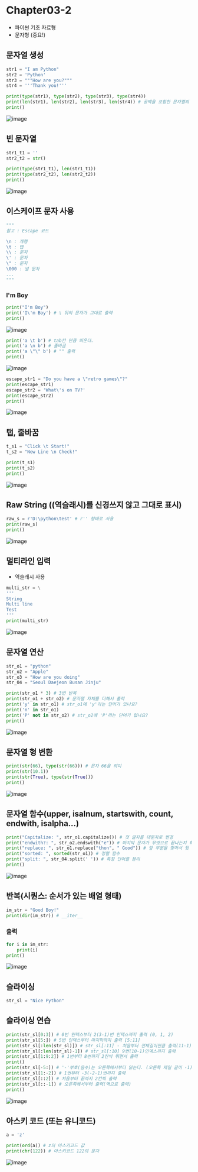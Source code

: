 # Chapter03-2
- 파이썬 기초 자료형
- 문자형 (중요!)

## 문자열 생성

```python
str1 = "I am Python"
str2 = 'Python'
str3 = """How are you?"""
str4 = '''Thank you!'''

print(type(str1), type(str2), type(str3), type(str4))
print(len(str1), len(str2), len(str3), len(str4)) # 공백을 포함한 문자열의 길이
print()
```
![image](https://user-images.githubusercontent.com/121333241/210562688-d6ae16c3-d13f-40c2-9376-5b4f47e151fb.png)

## 빈 문자열

```python
str1_t1 = ''
str2_t2 = str()

print(type(str1_t1), len(str1_t1))
print(type(str2_t2), len(str2_t2))
print()
```
![image](https://user-images.githubusercontent.com/121333241/210562730-f57e6cac-046c-45f7-89a2-c04e45214002.png)

## 이스케이프 문자 사용

```python
"""
참고 : Escape 코드

\n : 개행
\t : 탭
\\ : 문자
\' : 문자
\" : 문자
\000 : 널 문자
...
"""
```
### I'm Boy

```python
print("I'm Boy")
print('I\'m Boy') # \ 뒤의 문자가 그대로 출력
print()
```
![image](https://user-images.githubusercontent.com/121333241/210562973-7bf7d783-4cb5-450a-ba9b-76675e3f83bc.png)

```python
print('a \t b') # tab칸 만큼 띄운다.
print('a \n b') # 줄바꿈
print('a \"\" b') # "" 출력
print()
```
![image](https://user-images.githubusercontent.com/121333241/210563268-54fa5a64-9449-40e0-87c8-8b50af1ed2c6.png)

```python
escape_str1 = "Do you have a \"retro games\"?"
print(escape_str1)
escape_str2 = 'What\'s on TV?'
print(escape_str2)
print()
```
![image](https://user-images.githubusercontent.com/121333241/210563309-b584b93f-77cf-4d4a-9718-4560de7ba117.png)

## 탭, 줄바꿈

```python
t_s1 = "Click \t Start!"
t_s2 = "New Line \n Check!"

print(t_s1)
print(t_s2)
print()
```
![image](https://user-images.githubusercontent.com/121333241/210563364-307e344d-a4af-4989-9efa-c77e6227e8d5.png)

## Raw String (\(역슬래시)를 신경쓰지 않고 그대로 표시)

```python
raw_s = r'D:\python\test' # r'' 형태로 사용
print(raw_s)
print()
```
![image](https://user-images.githubusercontent.com/121333241/210563451-5bc5161c-1472-4fc4-a515-8ef1f3261d7e.png)

## 멀티라인 입력

- 역슬래시 사용

```python
multi_str = \
'''
String
Multi line
Test
'''
print(multi_str)
```
![image](https://user-images.githubusercontent.com/121333241/210563497-2b2d9d62-baa2-43d3-97b5-04442e001c2b.png)

## 문자열 연산

```python
str_o1 = "python"
str_o2 = "Apple"
str_o3 = "How are you doing"
str_04 = "Seoul Daejeon Busan Jinju"

print(str_o1 * 3) # 3번 반복
print(str_o1 + str_o2) # 문자열 자체를 더해서 출력
print('y' in str_o1) # str_o1에 'y'라는 단어가 있나요?
print('n' in str_o1)
print('P' not in str_o2) # str_o2에 'P'라는 단어가 없나요?
print()
```
![image](https://user-images.githubusercontent.com/121333241/210563543-4a838b64-3f88-402e-9ec3-df11284d8227.png)

## 문자열 형 변환

```python
print(str(66), type(str(66))) # 문자 66을 의미
print(str(10.1))
print(str(True), type(str(True)))
print()
```
![image](https://user-images.githubusercontent.com/121333241/210563605-5a556fcd-29d2-4e45-a21a-8c48f3f01dd7.png)

## 문자열 함수(upper, isalnum, startswith, count, endwith, isalpha...)

```python
print("Capitalize: ", str_o1.capitalize()) # 첫 글자를 대문자로 변경
print("endwith?: ", str_o2.endswith("e")) # 마지막 문자가 무엇으로 끝나는지 확인
print("replace: ", str_o1.replace("thon", " Good")) # 앞 부분을 찾아서 뒷 부분으로 바꾼다.
print("sorted: ", sorted(str_o1)) # 정렬 함수
print("split: ", str_04.split(' ')) # 특정 단어를 분리
print()
```
![image](https://user-images.githubusercontent.com/121333241/210563668-b08eb659-3f5a-4d24-84bd-bdc9615a95d7.png)

## 반복(시퀀스: 순서가 있는 배열 형태)

```python
im_str = "Good Boy!"
print(dir(im_str)) # __iter__
```

### 출력

```python
for i in im_str:
    print(i)
print()
```    
![image](https://user-images.githubusercontent.com/121333241/210563798-514efa47-3e14-4d4b-b847-86bf1ab749cd.png)
    
## 슬라이싱    

```python
str_sl = "Nice Python"
```

## 슬라이싱 연습

```python
print(str_sl[0:3]) # 0번 인덱스부터 2(3-1)번 인덱스까지 출력 (0, 1, 2)
print(str_sl[5:]) # 5번 인덱스부터 마지막까지 출력 [5:11]
print(str_sl[:len(str_sl)]) # str_sl[:11] - 처음부터 전체길이만큼 출력(11-1)
print(str_sl[:len(str_sl)-1]) # str_sl[:10] 9번(10-1)인덱스까지 출력
print(str_sl[1:9:2]) # 1번부터 8번까지 2칸씩 뛰면서 출력
print()
print(str_sl[-5:]) # '-'부호(음수)는 오른쪽에서부터 읽는다. (오른쪽 제일 끝이 -1)
print(str_sl[1:-2]) # 1번부터 -3(-2-1)번까지 출력 
print(str_sl[::2]) # 처음부터 끝까지 2칸씩 출력
print(str_sl[::-1]) # 오른쪽에서부터 출력(역으로 출력)
print()
```
![image](https://user-images.githubusercontent.com/121333241/210563886-c34f536c-725b-4f20-9c8a-e905c3a383be.png)

## 아스키 코드 (또는 유니코드)

```python
a = 'z'

print(ord(a)) # z의 아스키코드 값
print(chr(122)) # 아스키코드 122의 문자
```
![image](https://user-images.githubusercontent.com/121333241/210563939-d9952d31-9037-414e-96dc-f642b66de2fe.png)
